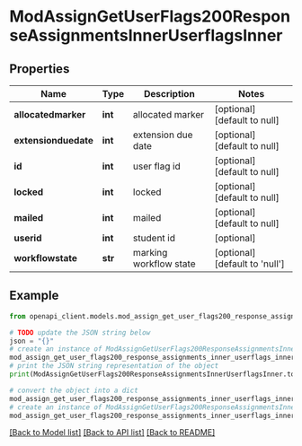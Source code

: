 # ModAssignGetUserFlags200ResponseAssignmentsInnerUserflagsInner


## Properties

Name | Type | Description | Notes
------------ | ------------- | ------------- | -------------
**allocatedmarker** | **int** | allocated marker | [optional] [default to null]
**extensionduedate** | **int** | extension due date | [optional] [default to null]
**id** | **int** | user flag id | [optional] [default to null]
**locked** | **int** | locked | [optional] [default to null]
**mailed** | **int** | mailed | [optional] [default to null]
**userid** | **int** | student id | [optional] 
**workflowstate** | **str** | marking workflow state | [optional] [default to 'null']

## Example

```python
from openapi_client.models.mod_assign_get_user_flags200_response_assignments_inner_userflags_inner import ModAssignGetUserFlags200ResponseAssignmentsInnerUserflagsInner

# TODO update the JSON string below
json = "{}"
# create an instance of ModAssignGetUserFlags200ResponseAssignmentsInnerUserflagsInner from a JSON string
mod_assign_get_user_flags200_response_assignments_inner_userflags_inner_instance = ModAssignGetUserFlags200ResponseAssignmentsInnerUserflagsInner.from_json(json)
# print the JSON string representation of the object
print(ModAssignGetUserFlags200ResponseAssignmentsInnerUserflagsInner.to_json())

# convert the object into a dict
mod_assign_get_user_flags200_response_assignments_inner_userflags_inner_dict = mod_assign_get_user_flags200_response_assignments_inner_userflags_inner_instance.to_dict()
# create an instance of ModAssignGetUserFlags200ResponseAssignmentsInnerUserflagsInner from a dict
mod_assign_get_user_flags200_response_assignments_inner_userflags_inner_from_dict = ModAssignGetUserFlags200ResponseAssignmentsInnerUserflagsInner.from_dict(mod_assign_get_user_flags200_response_assignments_inner_userflags_inner_dict)
```
[[Back to Model list]](../README.md#documentation-for-models) [[Back to API list]](../README.md#documentation-for-api-endpoints) [[Back to README]](../README.md)


